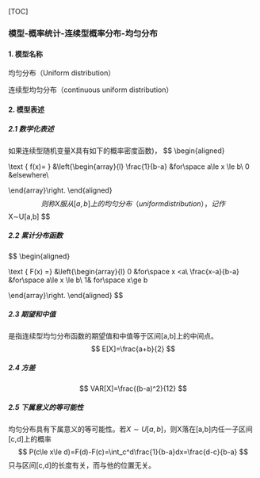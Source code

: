 [TOC]

### 模型-概率统计-连续型概率分布-均匀分布

#### 1. 模型名称

均匀分布（Uniform distribution）

连续型均匀分布（continuous uniform distribution）

#### 2. 模型表述

##### 2.1 数学化表述

如果连续型随机变量X具有如下的概率密度函数)，
$$
\begin{aligned}

\text { f(x)= } &\left\{\begin{array}{l}
\frac{1}{b-a} &for\space  a\le x \le b\\
0 &elsewhere\

\end{array}\right.
\end{aligned}
$$
则称X服从 [a,b]上的均匀分布（uniform distribution），记作
$$
X∼U[a,b]
$$

##### 2.2 累计分布函数

$$
\begin{aligned}

\text { F(x) =} &\left\{\begin{array}{l}
0 &for\space   x <a\\
\frac{x-a}{b-a}  &for\space  a\le x \le b\\
1&  for\space x\ge b

\end{array}\right.
\end{aligned}
$$

##### 2.3 期望和中值

是指连续型均匀分布函数的期望值和中值等于区间[a,b]上的中间点。
$$
E[X]=\frac{a+b}{2}
$$

##### 2.4 方差

$$
VAR[X]=\frac{(b-a)^2}{12}
$$

##### 2.5 下属意义的等可能性

均匀分布具有下属意义的等可能性。若$X∼U[a,b]$，则X落在[a,b]内任一子区间[c,d]上的概率
$$
P(c\le x\le d)=F(d)-F(c)=\int_c^d\frac{1}{b-a}dx=\frac{d-c}{b-a}
$$
只与区间[c,d]的长度有关，而与他的位置无关。
